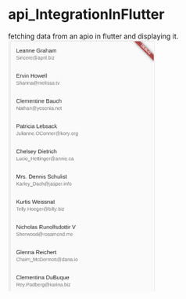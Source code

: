 # api_IntegrationInFlutter
 fetching data from an apio in flutter and displaying it.
<img src="https://github.com/usamalearner/api_IntegrationInFlutter/blob/main/Screenshot%20from%202021-10-05%2001-06-42.png?raw=true" width="300"></img>
